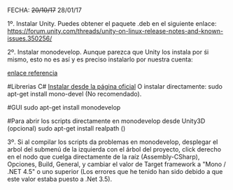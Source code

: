 FECHA: ~~20/10/17~~ 28/01/17

1º. Instalar Unity. Puedes obtener el paquete .deb en el siguiente enlace:
https://forum.unity.com/threads/unity-on-linux-release-notes-and-known-issues.350256/

2º. Instalar monodevelop. Aunque parezca que Unity los instala por śi mismo, esto no es así y es preciso instalarlo por nuestra cuenta:

[enlace referencia](https://forum.unity.com/threads/how-to-install-unity-and-monodevelop-on-ubuntu-16-04-linux.485113/)

#Librerias C#
[Instalar desde la página oficial](http://www.mono-project.com/download/#download-lin)
O instalar directamente: sudo apt-get install mono-devel (No recomendado).

#GUI
sudo apt-get install monodevelop

#Para abrir los scripts directamente en monodevelop desde Unity3D (opcional)
sudo apt-get install realpath ()

3º. Si al compilar los scripts da problemas en monodevelop, desplegar el arbol del submenú de la izquierda con el árbol del proyecto, click derecho en el nodo que cuelga directamente de la raíz (Assembly-CSharp), Opciones, Build, General, y cambiar el valor de Target framework a "Mono / .NET 4.5" o uno superior (Los errores que he tenido han sido debido a que este valor estaba puesto a .Net 3.5).
